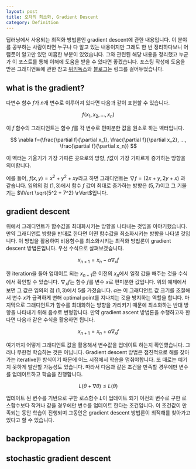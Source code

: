 ```yaml
---
layout: post
title: 오차의 최소화, Gradient Descent
category: Definition
---
```


딥러닝에서 사용되는 최적화 방법론인 gradient descent에 관한 내용입니다.
이 분야를 공부하는 사람이라면 누구나 다 알고 있는 내용이지만 그래도 한 번 정리하다보니 어렴풋이 알고만 있던 미흡한 부분이 있었습니다.
그와 관련된 해당 내용을 정리했고 누군가 이 포스트를 통해 이해에 도움을 받을 수 있다면 좋겠습니다. 
포스팅 작성에 도움을 받은 그래디언트에 관한 참고 [위키독스](https://wikidocs.net/6998)와 [블로그](https://darkpgmr.tistory.com/133)는 링크를 걸어두었습니다.
  
## what is the gradient?

다변수 함수 $f$가 $n$개 변수로 이루어져 있다면 다음과 같이 표현할 수 있습니다.

$$ f(x_1, x_2, ..., x_n) $$

이 $f$ 함수의 그래디언트는 함수 $f$를 각 변수로 편미분한 값을 원소로 하는 벡터입니다.

$$ \nabla f=(\frac{\partial f}{\partial x_1}, \frac{\partial f}{\partial x_2}, ..., \frac{\partial f}{\partial x_n}) $$

이 벡터는 기울기가 가장 가파른 곳으로의 방향, $f$값이 가장 가파르게 증가하는 방향을 의미합니다.

예를 들어, $f(x, y) = x^2 + y^2 + xy$라고 하면 그래디언트는 $\nabla f=(2x+y, 2y+x)$ 과 같습니다.
임의의 점 $(1, 3)$에서 함수 $f$ 값이 최대로 증가하는 방향은 $(5, 7)$이고 그 기울기는 $\lVert \sqrt{5^2 + 7^2} \rVert$입니다.

## gradient descent

위에서 그래디언트가 함수값을 최대화시키는 방향을 나타내는 것임을 이야기했습니다.
만약 그래디언트 방향을 반대로 한다면 어떤 함수값을 최소화시키는 방향을 나타낼 것입니다.
이 방법을 활용하여 비용함수를 최소화시키는 최적화 방법론이 gradient descent 방법론입니다.
우선 수식으로 살펴보겠습니다.

$$ x_{n+1} = x_n - \alpha \nabla_x f $$

한 iteration을 돌아 업데이트 되는 $x_{n+1}$은 이전의 $x_n$에서 일정 값을 빼주는 것을 수식에서 확인할 수 있습니다.
$\nabla_x f$는 함수 $f$를 변수 $x$로 편미분한 값입니다.
위의 예제에서 보면 그 값은 임의의 점 $(1, 3)$에서 5를 가졌습니다.
$\alpha$는 이 그래디언트 값 크기를 조절해서 변수 $x$가 급격하게 변해 optimal point를 지나치는 것을 방지하는 역할을 합니다.
마지막으로 그래디언트가 함수를 최대화하는 방향을 가리키기 때문에 최소화하는 반대 방향을 나타내기 위해 음수로 변형합니다.
만약 gradient ascent 방법론을 수행하고자 한다면 다음과 같은 수식을 활용하면 됩니다.

$$ x_{n+1} = x_n + \alpha \nabla_x f $$

여기까지 어떻게 그래디언트 값을 활용해서 변수값을 업데이트 하는지 확인했습니다.
그러나 무한정 학습하는 것은 아닙니다.
Gradient descent 방법은 점진적으로 해를 찾아가는 iterative한 방식이기 때문에 어느 시점에서 학습을 멈춰야합니다.
또 때로는 예기치 못하게 발산할 가능성도 있습니다.
따라서 다음과 같은 조건을 만족할 경우에만 변수를 업데이트하고 학습을 진행합니다.

$$ L(\theta + \nabla \theta) \leq L(\theta) $$

업데이트 된 변수를 기반으로 구한 로스함수 $L$이 업데이트 되기 이전의 변수로 구한 로스함수보다 작거나 같을 경우에만 변수를 업데이트 한다는 조건입니다.
이 조건값이 만족되는 동안 학습이 진행되며 그동안은 gradient descent 방법론이 최적해를 찾아가고 있다고 할 수 있습니다.

<script src="https://gist.github.com/kh-mo/fbecdd96c163b895b5123571fe63d8c1.js"></script>

## backpropagation

## stochastic gradient descent

